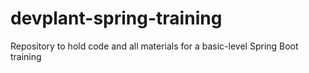 # devplant-spring-training
Repository to hold code and all materials for a basic-level Spring Boot training
